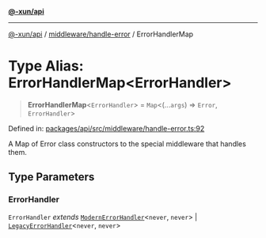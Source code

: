 [**@-xun/api**](../../../README.md)

***

[@-xun/api](../../../README.md) / [middleware/handle-error](../README.md) / ErrorHandlerMap

# Type Alias: ErrorHandlerMap\<ErrorHandler\>

> **ErrorHandlerMap**\<`ErrorHandler`\> = `Map`\<(...`args`) => `Error`, `ErrorHandler`\>

Defined in: [packages/api/src/middleware/handle-error.ts:92](https://github.com/Xunnamius/api-utils/blob/1f0c4ddbfee87314a3a69fe0605abddd045878f2/packages/api/src/middleware/handle-error.ts#L92)

A Map of Error class constructors to the special middleware that handles
them.

## Type Parameters

### ErrorHandler

`ErrorHandler` *extends* [`ModernErrorHandler`](ModernErrorHandler.md)\<`never`, `never`\> \| [`LegacyErrorHandler`](LegacyErrorHandler.md)\<`never`, `never`\>
